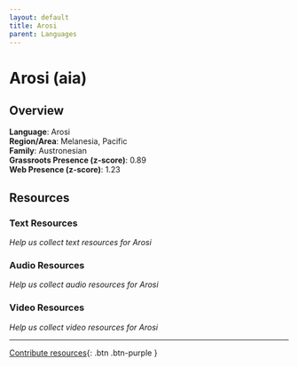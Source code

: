 ```yaml
---
layout: default
title: Arosi
parent: Languages
---
```


# Arosi (aia)

## Overview

**Language**: Arosi  
**Region/Area**: Melanesia, Pacific  
**Family**: Austronesian  
**Grassroots Presence (z-score)**: 0.89  
**Web Presence (z-score)**: 1.23  

## Resources

### Text Resources
*Help us collect text resources for Arosi*

### Audio Resources
*Help us collect audio resources for Arosi*

### Video Resources
*Help us collect video resources for Arosi*

---

[Contribute resources](https://forms.office.com/e/1SfLJx3u1r){: .btn .btn-purple }
